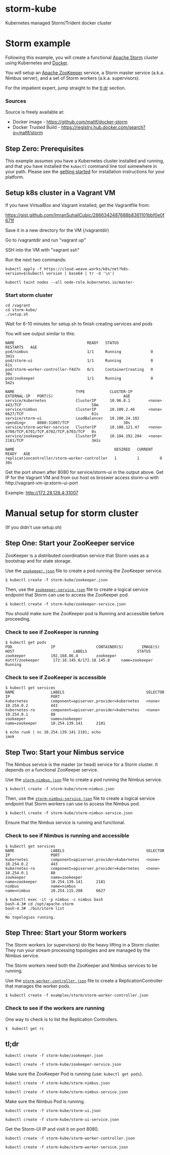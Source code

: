 # storm-kube
Kubernetes managed Storm/Trident docker cluster

# Storm example

Following this example, you will create a functional [Apache
Storm](http://storm.apache.org/) cluster using Kubernetes and
[Docker](http://docker.io).

You will setup an [Apache ZooKeeper](http://zookeeper.apache.org/)
service, a Storm master service (a.k.a. Nimbus server), and a set of
Storm workers (a.k.a. supervisors).

For the impatient expert, jump straight to the [tl;dr](#tldr)
section.

### Sources

Source is freely available at:
* Docker image - https://github.com/mattf/docker-storm
* Docker Trusted Build - https://registry.hub.docker.com/search?q=mattf/storm

## Step Zero: Prerequisites

This example assumes you have a Kubernetes cluster installed and
running, and that you have installed the ```kubectl``` command line
tool somewhere in your path. Please see the [getting
started](../../docs/getting-started-guides) for installation
instructions for your platform.

## Setup k8s cluster in a Vagrant VM
If you have VirtualBox and Vagrant installed, get the Vagrantfile from: 

https://gist.github.com/ImranSuhailCubic/2866342487688b8361101bbf0e0f671f 

Save it in a new directory for the VM (/vagrantdir)

Go to /vagrantdir and run "vagrant up"

SSH into the VM with "vagrant ssh"

Run the next two commands:
```shell
kubectl apply -f https://cloud.weave.works/k8s/net?k8s-version=$(kubectl version | base64 | tr -d '\n')
```
```shell
kubectl taint nodes --all node-role.kubernetes.io/master-
```
### Start storm cluster
```shell
cd /vagrant
cd storm-kube/
./setup.sh
```
Wait for 6-10 minutes for setup.sh to finish creating services and pods

You will see output similar to this:
```shell
NAME                                READY   STATUS              RESTARTS   AGE
pod/nimbus                          1/1     Running             0          3m1s
pod/storm-ui                        1/1     Running             0          61s
pod/storm-worker-controller-f4d7n   0/1     ContainerCreating   0          30s
pod/zookeeper                       1/1     Running             0          5m2s

NAME                           TYPE           CLUSTER-IP       EXTERNAL-IP   PORT(S)                               AGE
service/kubernetes             ClusterIP      10.96.0.1        <none>        443/TCP                               58m
service/nimbus                 ClusterIP      10.109.2.46      <none>        6627/TCP                              61s
service/storm-ui               LoadBalancer   10.100.24.102    <pending>     8080:31007/TCP                        30s
service/storm-worker-service   ClusterIP      10.108.121.47    <none>        6700/TCP,6701/TCP,6702/TCP,6703/TCP   0s
service/zookeeper              ClusterIP      10.104.192.204   <none>        2181/TCP                              3m1s

NAME                                            DESIRED   CURRENT   READY   AGE
replicationcontroller/storm-worker-controller   1         1         0       30s
```

Get the port shown after 8080 for service/storm-ui in the output above. 
Get IP for the Vagrant VM and from our host os broswer access storm-ui with http://vagrant-vm-ip:storm-ui-port

Example: http://172.28.128.4:31007



# Manual setup for storm cluster
(If  you didn't use setup.sh)


## Step One: Start your ZooKeeper service

ZooKeeper is a distributed coordination service that Storm uses as a
bootstrap and for state storage.

Use the [`zookeeper.json`](zookeeper.json) file to create a pod running
the ZooKeeper service.

```shell
$ kubectl create -f storm-kube/zookeeper.json
```

Then, use the [`zookeeper-service.json`](zookeeper-service.json) file to create a
logical service endpoint that Storm can use to access the ZooKeeper
pod.

```shell
$ kubectl create -f storm-kube/zookeeper-service.json
```

You should make sure the ZooKeeper pod is Running and accessible
before proceeding.

### Check to see if ZooKeeper is running

```shell
$ kubectl get pods
POD                 IP                  CONTAINER(S)        IMAGE(S)             HOST                          LABELS                      STATUS
zookeeper           192.168.86.4        zookeeper           mattf/zookeeper      172.18.145.8/172.18.145.8     name=zookeeper              Running
```

### Check to see if ZooKeeper is accessible

```shell
$ kubectl get services
NAME                LABELS                                    SELECTOR            IP                  PORT
kubernetes          component=apiserver,provider=kubernetes   <none>              10.254.0.2          443
kubernetes-ro       component=apiserver,provider=kubernetes   <none>              10.254.0.1          80
zookeeper           name=zookeeper                            name=zookeeper      10.254.139.141      2181

$ echo ruok | nc 10.254.139.141 2181; echo
imok
```

## Step Two: Start your Nimbus service

The Nimbus service is the master (or head) service for a Storm
cluster. It depends on a functional ZooKeeper service.

Use the [`storm-nimbus.json`](storm-nimbus.json) file to create a pod running
the Nimbus service.

```shell
$ kubectl create -f storm-kube/storm-nimbus.json
```

Then, use the [`storm-nimbus-service.json`](storm-nimbus-service.json) file to
create a logical service endpoint that Storm workers can use to access
the Nimbus pod.

```shell
$ kubectl create -f storm-kube/storm-nimbus-service.json
```

Ensure that the Nimbus service is running and functional.

### Check to see if Nimbus is running and accessible

```shell
$ kubectl get services
NAME                LABELS                                    SELECTOR            IP                  PORT
kubernetes          component=apiserver,provider=kubernetes   <none>              10.254.0.2          443
kubernetes-ro       component=apiserver,provider=kubernetes   <none>              10.254.0.1          80
zookeeper           name=zookeeper                            name=zookeeper      10.254.139.141      2181
nimbus              name=nimbus                               name=nimbus         10.254.115.208      6627

$ kubectl exec -it -p nimbus -c nimbus bash
bash-4.3# cd /opt/apache-storm
bash-4.3# ./bin/storm list
...
No topologies running.
```

## Step Three: Start your Storm workers

The Storm workers (or supervisors) do the heavy lifting in a Storm
cluster. They run your stream processing topologies and are managed by
the Nimbus service.

The Storm workers need both the ZooKeeper and Nimbus services to be
running.

Use the [`storm-worker-controller.json`](storm-worker-controller.json) file to create a
ReplicationController that manages the worker pods.

```shell
$ kubectl create -f examples/storm/storm-worker-controller.json
```

### Check to see if the workers are running

One way to check is to list the Replication Controllers.

```shell
$  kubectl get rc
```

## tl;dr

```kubectl create -f storm-kube/zookeeper.json```

```kubectl create -f storm-kube/zookeeper-service.json```

Make sure the ZooKeeper Pod is running (use: ```kubectl get pods```).

```kubectl create -f storm-kube/storm-nimbus.json```

```kubectl create -f storm-kube/storm-nimbus-service.json```

Make sure the Nimbus Pod is running.

```kubectl create -f storm-kube/storm-ui.json```

```kubectl create -f storm-kube/storm-ui-service.json```

Get the Storm-UI IP and visit it on port 8080.

```kubectl create -f storm-kube/storm-worker-controller.json```

```kubectl create -f storm-kube/storm-worker-service.json```
